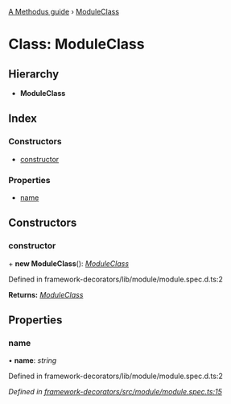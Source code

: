 [A Methodus guide](../README.md) › [ModuleClass](moduleclass.md)

# Class: ModuleClass

## Hierarchy

* **ModuleClass**

## Index

### Constructors

* [constructor](moduleclass.md#constructor)

### Properties

* [name](moduleclass.md#name)

## Constructors

###  constructor

\+ **new ModuleClass**(): *[ModuleClass](moduleclass.md)*

Defined in framework-decorators/lib/module/module.spec.d.ts:2

**Returns:** *[ModuleClass](moduleclass.md)*

## Properties

###  name

• **name**: *string*

Defined in framework-decorators/lib/module/module.spec.d.ts:2

*Defined in [framework-decorators/src/module/module.spec.ts:15](https://github.com/nodulusteam/methodus.dev/blob/1c41eb7/modules/framework/framework-decorators/src/module/module.spec.ts#L15)*

